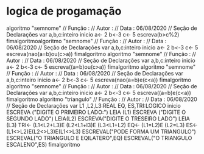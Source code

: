 # logica de progamação
algoritmo "semnome"
// Função :
// Autor :
// Data : 06/08/2020
// Seção de Declarações 
var
   a,b,c:inteiro
inicio
  a<- 2
  b<-3
  c<- 5
  escreva(b>c%2)
fimalgoritmoalgoritmo "semnome"
// Função :
// Autor :
// Data : 06/08/2020
// Seção de Declarações 
var
   a,b,c:inteiro
inicio
  a<- 2
  b<-3
  c<- 5
  escreva(nao(a=b)ou(c>a))
fimalgoritmo
algoritmo "semnome"
// Função :
// Autor :
// Data : 06/08/2020
// Seção de Declarações 
var
   a,b,c:inteiro
inicio
  a<- 2
  b<-3
  c<- 5
  escreva((a=b)ou(c>a))
fimalgoritmo
algoritmo "semnome"
// Função :
// Autor :
// Data : 06/08/2020
// Seção de Declarações 
var
   a,b,c:inteiro
inicio
  a<- 2
  b<-3
  c<- 5
  escreva(nao(a=b)e(c<a))
fimalgoritmo
algoritmo "semnome"
// Função :
// Autor :
// Data : 06/08/2020
// Seção de Declarações 
var
   a,b,c:inteiro
inicio
  a<- 2
  b<-3
  c<- 5
  escreva((a=b)e(c<a))
fimalgoritmo
algoritmo "triangulo"
// Função :
// Autor :
// Data : 06/08/2020
// Seção de Declarações 
var
      L1 ,L2,L3:REAL
      EQ, ES,TRI:LOGICO
inicio
ESCREVA ("DIGITE O PRIMEIRO LADO:")
LEIA (L1)
ESCREVA ("DIGITE O SEGUNDO LADO")
LEIA(L2)
ESCREVA("DIGITE O TRESEIRO LADO")
LEIA (L3)
TRI<- (L1<L2+L3)E (L2<L1+l3)E (L3<L1+L2)
EQ<- (L1=L2)E (L2=L3)
ES<-(L1<>L2)E(L2<>L3)E(L1<>L3)
ESCREVAL("PODE FORMA UM TRIANGULO")
ESCREVAL("O TRIANGULO E EQILATERO",EQ)
ESCREVAL("O TRIANGULO ESCALENO",ES)
fimalgoritmo
